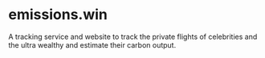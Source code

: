 # emissions.win
A tracking service and website to track the private flights of celebrities and the ultra wealthy and estimate their carbon output.
